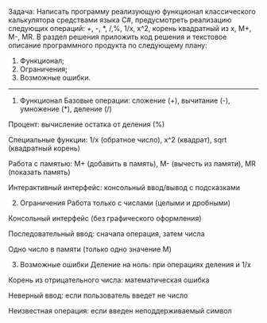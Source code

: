 Задача:
Написать программу реализующую функционал классического
калькулятора средствами языка C#, предусмотреть реализацию
следующих операций:
+, -, *, /,%, 1/x, x^2, корень квадратный из x, M+, M-, MR.
В раздел решения приложить код решения и текстовое описание
программного продукта по следующему плану:
1. Функционал;
2. Ограничения;
3. Возможные ошибки.
-----------------------------------------------------------------------------------------------------------------------------
1. Функционал
   Базовые операции: сложение (+), вычитание (-), умножение (*), деление (/)

Процент: вычисление остатка от деления (%)

Специальные функции: 1/x (обратное число), x^2 (квадрат), sqrt (квадратный корень)

Работа с памятью: M+ (добавить в память), M- (вычесть из памяти), MR (показать память)

Интерактивный интерфейс: консольный ввод/вывод с подсказками

2. Ограничения
   Работа только с числами (целыми и дробными)

Консольный интерфейс (без графического оформления)

Последовательный ввод: сначала операция, затем числа

Одно число в памяти (только одно значение M)

3. Возможные ошибки
   Деление на ноль: при операциях деления и 1/x

Корень из отрицательного числа: математическая ошибка

Неверный ввод: если пользователь введет не число

Неизвестная операция: если введен неподдерживаемый символ
